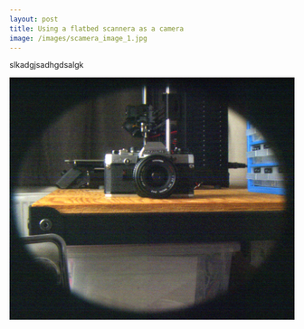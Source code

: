 ```yaml
---
layout: post
title: Using a flatbed scannera as a camera
image: /images/scamera_image_1.jpg
---
```


slkadgjsadhgdsalgk

<img src="/images/scamera_image_1.jpg" alt="" class="inline">
<img src="/images/scamera_cad_1.jpg" alt="" class="inline">
